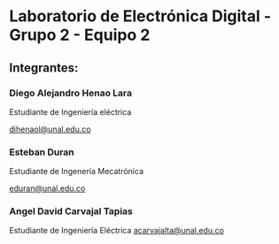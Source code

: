 # Laboratorio de Electrónica Digital - Grupo 2 - Equipo 2
## Integrantes: 

### Diego Alejandro Henao Lara 

Estudiante de Ingeniería eléctrica

[dihenaol@unal.edu.co](mailto:dihenaol@unal.edu.co)

### Esteban Duran 
Estudiante de Ingenería Mecatrónica 

[eduran@unal.edu.co](mailto:edural@unal.edu.co)

### Angel David Carvajal Tapias
Estudiante de Ingeniería Eléctrica
[acarvajalta@unal.edu.co](mailto:acarvajalta@unal.edu.co)
 
